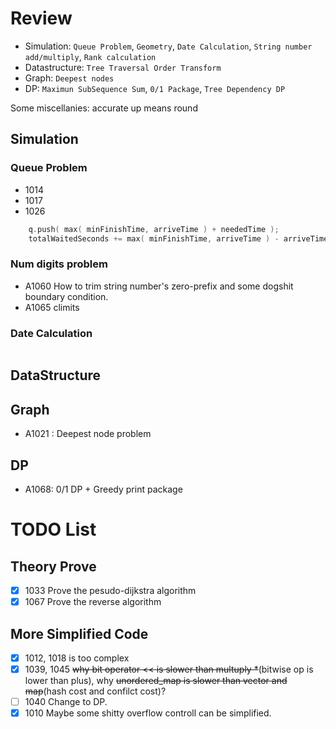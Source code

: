 # Review

- Simulation: `Queue Problem`, `Geometry`, `Date Calculation`, `String number add/multiply`, `Rank calculation`
- Datastructure: `Tree Traversal Order Transform`
- Graph: `Deepest nodes`
- DP: `Maximun SubSequence Sum`, `0/1 Package`, `Tree Dependency DP`

Some miscellanies: accurate up means round 
## Simulation

### Queue Problem

- 1014
- 1017
- 1026

```cpp
    q.push( max( minFinishTime, arriveTime ) + neededTime );            // The service time is the maximun of last finishtime and the arrival time of the customer.
    totalWaitedSeconds += max( minFinishTime, arriveTime ) - arriveTime;// Service time - arrvice time = waited time
```

### Num digits problem

- A1060 How to trim string number's zero-prefix and some dogshit boundary condition.
- A1065 climits

### Date Calculation

```cpp

```

## DataStructure

## Graph

- A1021 : Deepest node problem

## DP

- A1068: 0/1 DP + Greedy print package


# TODO List

## Theory Prove

- [x] 1033 Prove the pesudo-dijkstra algorithm
- [x] 1067 Prove the reverse algorithm

## More Simplified Code

- [x] 1012, 1018 is too complex
- [x] 1039, 1045 ~~why bit operator << is slower than multuply *~~(bitwise op is lower than plus), why ~~unordered_map is slower than vector and map~~(hash cost and confilct cost)?
- [ ] 1040 Change to DP.
- [x] 1010 Maybe some shitty overflow controll can be simplified.
